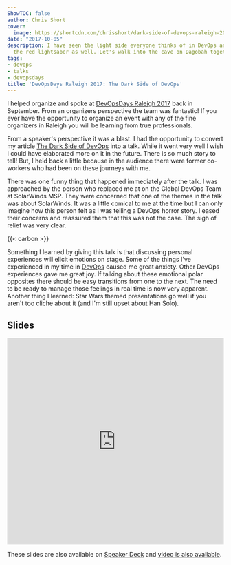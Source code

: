 ```yaml
---
ShowTOC: false
author: Chris Short
cover:
  image: https://shortcdn.com/chrisshort/dark-side-of-devops-raleigh-2017.jpg
date: "2017-10-05"
description: I have seen the light side everyone thinks of in DevOps and have carried
  the red lightsaber as well. Let's walk into the cave on Dagobah together.
tags:
- devops
- talks
- devopsdays
title: 'DevOpsDays Raleigh 2017: The Dark Side of DevOps'
---
```


I helped organize and spoke at [DevOpsDays Raleigh 2017](https://www.devopsdays.org/events/2017-raleigh/welcome/) back in September. From an organizers perspective the team was fantastic! If you ever have the opportunity to organize an event with any of the fine organizers in Raleigh you will be learning from true professionals.


From a speaker's perspective it was a blast. I had the opportunity to convert my article [The Dark Side of DevOps](/the-dark-side-of-devops/) into a talk. While it went very well I wish I could have elaborated more on it in the future. There is so much story to tell! But, I held back a little because in the audience there were former co-workers who had been on these journeys with me.

There was one funny thing that happened immediately after the talk. I was approached by the person who replaced me at on the Global DevOps Team at SolarWinds MSP. They were concerned that one of the themes in the talk was about SolarWinds. It was a little comical to me at the time but I can only imagine how this person felt as I was telling a DevOps horror story. I eased their concerns and reassured them that this was not the case. The sigh of relief was very clear.

{{< carbon >}}

Something I learned by giving this talk is that discussing personal experiences will elicit emotions on stage. Some of the things I've experienced in my time in [DevOps](https://devopsish.com) caused me great anxiety. Other DevOps experiences gave me great joy. If talking about these emotional polar opposites there should be easy transitions from one to the next. The need to be ready to manage those feelings in real time is now very apparent. Another thing I learned: Star Wars themed presentations go well if you aren't too cliche about it (and I'm still upset about Han Solo).

## Slides

<embed src="https://shortcdn.com/chrisshort/The%20Dark%20Side%20of%20DevOps.pdf" width="100%" height="480" alt="pdf" />

These slides are also available on [Speaker Deck](https://speakerdeck.com/chrisshort/the-dark-side-of-devops) and [video is also available](/video-devopsdays-raleigh-2017/).
